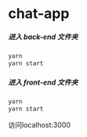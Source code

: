 # chat-app

##### 进入 back-end 文件夹
```bash
yarn
yarn start
```

##### 进入 front-end 文件夹
```bash
yarn
yarn start
```

访问localhost:3000